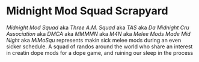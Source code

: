 # Midnight Mod Squad Scrapyard

*Midnight Mod Squad* aka *Three A.M. Squad* aka *TAS*
aka *Da Midnight Cru Association* aka *DMCA*
aka *MMMMN* aka *M4N* aka *Melee Mods Made Mid Night*
aka *MiMoSqu* represents makin sick melee mods
during an even sicker schedule.
A squad of randos around the world who share
an interest in creatin dope mods for a dope game,
and ruining our sleep in the process
